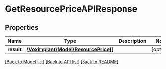 # GetResourcePriceAPIResponse

## Properties
Name | Type | Description | Notes
------------ | ------------- | ------------- | -------------
**result** | [**\Voximplant\Model\ResourcePrice[]**](ResourcePrice.md) |  | [optional] 

[[Back to Model list]](../README.md#documentation-for-models) [[Back to API list]](../README.md#documentation-for-api-endpoints) [[Back to README]](../README.md)


